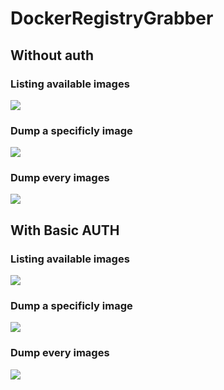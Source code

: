 # DockerRegistryGrabber

## Without auth 

### Listing available images  
![](./screendshot/list.png)

### Dump a specificly image 
![](./screendshot/dump1.png)

### Dump every images 
![](./screendshot/dump_all.png)

## With Basic AUTH 

### Listing available images  
![](./screendshot/authlist.png)

### Dump a specificly image 
![](./screendshot/authdump1.png)

### Dump every images 
![](./screendshot/dump_all.png)

